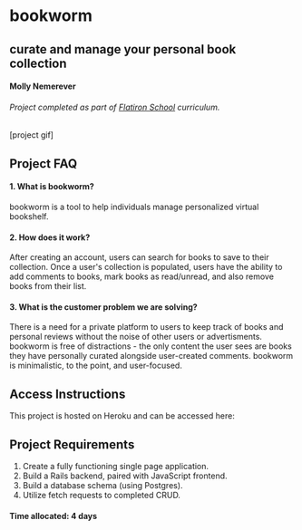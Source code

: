 # bookworm
## curate and manage your personal book collection

#### Molly Nemerever

###### Project completed as part of [Flatiron School](https://flatironschool.comcampuses/seattle/) curriculum.

[project gif]

## Project FAQ
#### 1. What is bookworm?
bookworm is a tool to help individuals manage personalized virtual bookshelf. 

#### 2. How does it work?
After creating an account, users can search for books to save to their collection.  Once a user's collection is populated, users have the ability to add comments to books, mark books as read/unread, and also remove books from their list. 

#### 3. What is the customer problem we are solving?
There is a need for a private platform to users to keep track of books and personal reviews without the noise of other users or advertisments. bookworm is free of distractions - the only content the user sees are books they have personally curated alongside user-created comments. bookworm is minimalistic, to the point, and user-focused.  

## Access Instructions
This project is hosted on Heroku and can be accessed here: 

## Project Requirements
1.	Create a fully functioning single page application.
2.	Build a Rails backend, paired with JavaScript frontend.
3.	Build a database schema (using Postgres).
5.	Utilize fetch requests to completed CRUD.

#### Time allocated: 4 days
